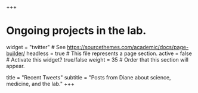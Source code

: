 +++
# Ongoing projects in the lab.
widget = "twitter"  # See https://sourcethemes.com/academic/docs/page-builder/
headless = true  # This file represents a page section.
active = false  # Activate this widget? true/false
weight = 35  # Order that this section will appear.

title = "Recent Tweets"
subtitle = "Posts from Diane about science, medicine, and the lab."
+++
